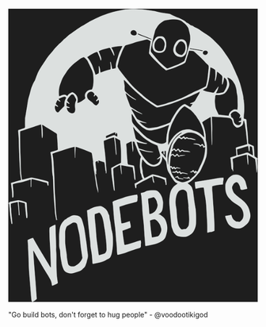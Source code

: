 
![NodeBots Day](/img/nodebots.png) <!-- .element style="height: 500px;" -->

"Go build bots, don't forget to hug people" - @voodootikigod <!-- .element style="color: white; margin-bottom: 32px;" -->
